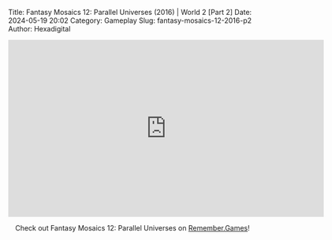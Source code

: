 Title: Fantasy Mosaics 12: Parallel Universes (2016) | World 2 [Part 2]
Date: 2024-05-19 20:02
Category: Gameplay
Slug: fantasy-mosaics-12-2016-p2
Author: Hexadigital

<center><iframe src="https://www.youtube.com/embed/GIkvB_KIRDk?feature=oembed" allow="accelerometer; autoplay; encrypted-media; gyroscope; picture-in-picture" width="640" height="360" frameborder="0"></iframe>

Check out Fantasy Mosaics 12: Parallel Universes on [Remember.Games](https://remember.games/game/8350/fantasy-mosaics-12-parallel-universes/)!</center>